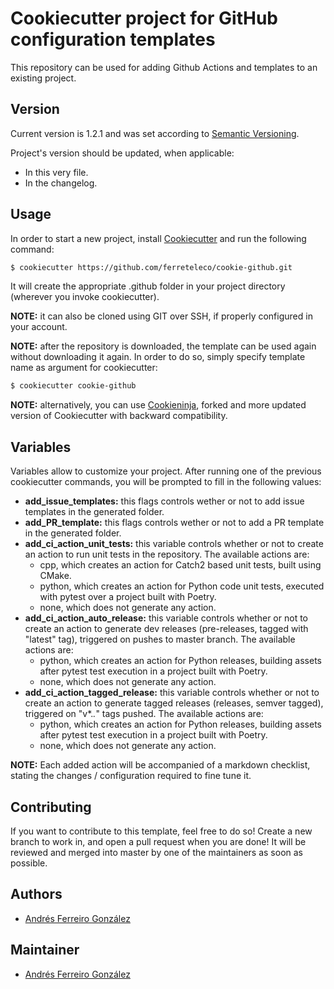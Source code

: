 # Cookiecutter project for GitHub configuration templates

This repository can be used for adding Github Actions and templates to an existing project.

## Version

Current version is 1.2.1 and was set according to [Semantic Versioning](https://semver.org/spec/v2.0.0.html).

Project's version should be updated, when applicable:

- In this very file.
- In the changelog.

## Usage

In order to start a new project, install [Cookiecutter](https://cookiecutter.readthedocs.io/en/latest/)
and run the following command:

```bash
$ cookiecutter https://github.com/ferreteleco/cookie-github.git
```

It will create the appropriate .github folder in your project directory (wherever you invoke
cookiecutter).

**NOTE:** it can also be cloned using GIT over SSH, if properly configured in your account.

**NOTE:** after the repository is downloaded, the template can be used again without downloading it
again. In order to do so, simply specify template name as argument for cookiecutter:

```bash
$ cookiecutter cookie-github
```

**NOTE:** alternatively, you can use [Cookieninja](https://github.com/cookieninja-generator/cookieninja),
forked and more updated version of Cookiecutter with backward compatibility.

## Variables

Variables allow to customize your project. After running one of the previous cookiecutter commands,
you will be prompted to fill in the following values:

- **add_issue_templates:** this flags controls wether or not to add issue templates in the generated
  folder.
- **add_PR_template:** this flags controls wether or not to add a PR template in the generated
  folder.
- **add_ci_action_unit_tests:** this variable controls whether or not to create an action to
  run unit tests in the repository. The available actions are:
    - cpp, which creates an action for Catch2 based unit tests, built using CMake.
    - python, which creates an action for Python code unit tests, executed with pytest over a
      project built with Poetry.
    - none, which does not generate any action.
- **add_ci_action_auto_release:** this variable controls whether or not to create an action to
  generate dev releases (pre-releases, tagged with "latest" tag), triggered on pushes to master
  branch. The available actions are:
    - python, which creates an action for Python releases, building assets after pytest test
      execution in a project built with Poetry.
    - none, which does not generate any action.
- **add_ci_action_tagged_release:** this variable controls whether or not to create an action to
  generate tagged releases (releases, semver tagged), triggered on "v*.*.*" tags pushed. The
  available actions are:
    - python, which creates an action for Python releases, building assets after pytest test
      execution in a project built with Poetry.
    - none, which does not generate any action.

**NOTE:** Each added action will be accompanied of a markdown checklist, stating the changes /
configuration required to fine tune it.

## Contributing

If you want to contribute to this template, feel free to do so! Create a new branch to work in, and
open a pull request when you are done! It will be reviewed and merged into master by one of the
maintainers as soon as possible.

## Authors

- [Andrés Ferreiro González](https://github.com/ferreteleco)

## Maintainer

- [Andrés Ferreiro González](https://github.com/ferreteleco)
